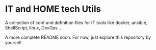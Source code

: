 # IT and HOME tech Utils

A collection of conf and definition files for IT tools like docker, ansible, ShellScript, linux, DevOps...

A more complete README soon. For now, just explore this repository by yourself.